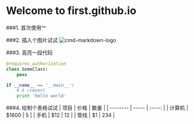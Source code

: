 # Welcome to first.github.io

###1. 首次使用^^

###2. 插入个图片试试
![cmd-markdown-logo](https://www.zybuluo.com/static/img/logo.png)

###3. 高亮一段代码
```python
@requires_authorization
class SomeClass:
    pass

if __name__ == '__main__':
    # A comment
    print 'hello world'
```
###4. 绘制个表格试试
| 项目       | 价格   |  数量  |
| --------  | ----- | :----: |
| 计算机     | $1600 |   5   |
| 手机       |  $12  |  12  |
| 管线       |  $1  |  234  |
